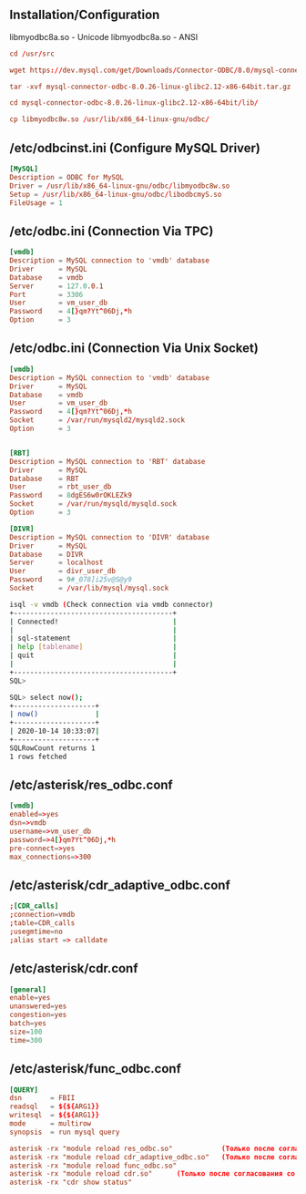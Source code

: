 Installation/Configuration
------------------------------------------------
libmyodbc8a.so - Unicode
libmyodbc8a.so - ANSI

``` conf
cd /usr/src

wget https://dev.mysql.com/get/Downloads/Connector-ODBC/8.0/mysql-connector-odbc-8.0.26-linux-glibc2.12-x86-64bit.tar.gz

tar -xvf mysql-connector-odbc-8.0.26-linux-glibc2.12-x86-64bit.tar.gz

cd mysql-connector-odbc-8.0.26-linux-glibc2.12-x86-64bit/lib/

cp libmyodbc8w.so /usr/lib/x86_64-linux-gnu/odbc/
```

/etc/odbcinst.ini (Configure MySQL Driver)
------------------------------------------------
``` conf
[MySQL]
Description = ODBC for MySQL
Driver = /usr/lib/x86_64-linux-gnu/odbc/libmyodbc8w.so
Setup = /usr/lib/x86_64-linux-gnu/odbc/libodbcmyS.so
FileUsage = 1
```

/etc/odbc.ini (Connection Via TPC)
------------------------------------------------
``` conf
[vmdb]
Description = MySQL connection to 'vmdb' database
Driver      = MySQL
Database    = vmdb
Server      = 127.0.0.1
Port        = 3306
User        = vm_user_db
Password    = 4[}qm?Yt^06Dj,*h
Option      = 3
```
/etc/odbc.ini (Connection Via Unix Socket)
------------------------------------------------
``` conf
[vmdb]
Description = MySQL connection to 'vmdb' database
Driver      = MySQL
Database    = vmdb
User        = vm_user_db
Password    = 4[}qm?Yt^06Dj,*h
Socket      = /var/run/mysqld2/mysqld2.sock
Option      = 3


[RBT]
Description = MySQL connection to 'RBT' database
Driver      = MySQL
Database    = RBT
User        = rbt_user_db
Password    = 8dgES6w0rOKLEZk9
Socket      = /var/run/mysqld/mysqld.sock
Option      = 3

[DIVR]
Description = MySQL connection to 'DIVR' database
Driver      = MySQL
Database    = DIVR
Server      = localhost
User        = divr_user_db
Password    = 9#_078]i25v@S@y9
Socket      = /var/lib/mysql/mysql.sock
```

``` bash
isql -v vmdb (Check connection via vmdb connector)
+---------------------------------------+
| Connected!                            |
|                                       |
| sql-statement                         |
| help [tablename]                      |
| quit                                  |
|                                       |
+---------------------------------------+
SQL>

SQL> select now();
+--------------------+
| now()              |
+--------------------+
| 2020-10-14 10:33:07|
+--------------------+
SQLRowCount returns 1
1 rows fetched
```

/etc/asterisk/res_odbc.conf
-------------------------------------
``` conf
[vmdb]
enabled=>yes
dsn=>vmdb
username=>vm_user_db
password=>4[}qm?Yt^06Dj,*h
pre-connect=>yes
max_connections=>300
```
/etc/asterisk/cdr_adaptive_odbc.conf
-------------------------------------
``` conf
;[CDR_calls]
;connection=vmdb
;table=CDR_calls
;usegmtime=no
;alias start => calldate
```
/etc/asterisk/cdr.conf
-------------------------------------
``` conf
[general]
enable=yes
unanswered=yes
congestion=yes
batch=yes
size=100
time=300
```

/etc/asterisk/func_odbc.conf
-------------------------------------
``` conf
[QUERY]
dsn       = FBII
readsql   = ${${ARG1}}
writesql  = ${${ARG1}}
mode      = multirow
synopsis  = run mysql query

asterisk -rx "module reload res_odbc.so"            (Только после согласования со мной)
asterisk -rx "module reload cdr_adaptive_odbc.so"   (Только после согласования со мной)
asterisk -rx "module reload func_odbc.so"       
asterisk -rx "module reload cdr.so"      (Только после согласования со мной)
asterisk -rx "cdr show status" 
```